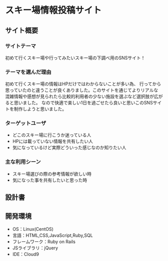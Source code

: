 # スキー場情報投稿サイト

## サイト概要
### サイトテーマ
初めて行くスキー場や行ってみたいスキー場の下調べ用のSNSサイト！

### テーマを選んだ理由
初めて行くスキー場の情報はHPだけではわからないことが多い為、
行ってから思っていたのと違うことが良くありました。このサイトを通じてよりリアルな
混雑情報や感想が見られたら比較的利用者の少ない施設を選ぶなど選択肢が広がると思いました。
なので快適で楽しい1日を過ごせたら良いと思いこのSNSサイトを制作しようと思いました。

### ターゲットユーザ
- どこのスキー場に行こうか迷っている人
- HPには載っていない情報を共有したい人
- 気になっているけど実際どういった感じなのか知りたい人
### 主な利用シーン
- スキー場選びの際の参考情報が欲しい時
- 気になった事を共有したいと思った時

## 設計書


## 開発環境
- OS：Linux(CentOS)
- 言語：HTML,CSS,JavaScript,Ruby,SQL
- フレームワーク：Ruby on Rails
- JSライブラリ：jQuery
- IDE：Cloud9

